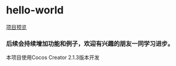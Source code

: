 # hello-world
[项目预览](https://vyulinlin.github.io/cocos_tools/build/web-mobile/)

### 后续会持续增加功能和例子，欢迎有兴趣的朋友一同学习进步。
本项目使用Cocos Creator 2.1.3版本开发